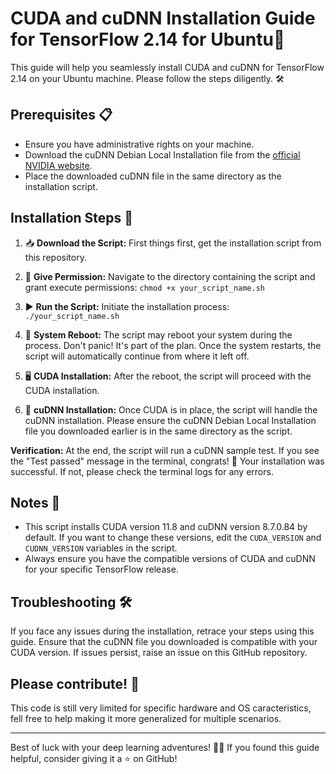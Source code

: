 # CUDA and cuDNN Installation Guide for TensorFlow 2.14 for Ubuntu🚀
This guide will help you seamlessly install CUDA and cuDNN for TensorFlow 2.14 on your Ubuntu machine. Please follow the steps diligently. 🛠️

## Prerequisites 📋
- Ensure you have administrative rights on your machine.
- Download the cuDNN Debian Local Installation file from the [official NVIDIA website](https://developer.nvidia.com/cudnn).
- Place the downloaded cuDNN file in the same directory as the installation script.

## Installation Steps 📜
1. 📥 **Download the Script:** First things first, get the installation script from this repository.

2. 🔐 **Give Permission:** Navigate to the directory containing the script and grant execute permissions: `chmod +x your_script_name.sh`

3. ▶️ **Run the Script:** Initiate the installation process: `./your_script_name.sh`

4. 🔄 **System Reboot:** The script may reboot your system during the process. Don't panic! It's part of the plan. Once the system restarts, the script will automatically continue from where it left off.

5. 🖥️ **CUDA Installation:** After the reboot, the script will proceed with the CUDA installation.

6. 🧠 **cuDNN Installation:** Once CUDA is in place, the script will handle the cuDNN installation. Please ensure the cuDNN Debian Local Installation file you downloaded earlier is in the same directory as the script.

**Verification:** At the end, the script will run a cuDNN sample test. If you see the "Test passed" message in the terminal, congrats! 🎉 Your installation was successful. If not, please check the terminal logs for any errors.

## Notes 📌
- This script installs CUDA version 11.8 and cuDNN version 8.7.0.84 by default. If you want to change these versions, edit the `CUDA_VERSION` and `CUDNN_VERSION` variables in the script.
- Always ensure you have the compatible versions of CUDA and cuDNN for your specific TensorFlow release.

## Troubleshooting 🛠️
If you face any issues during the installation, retrace your steps using this guide. Ensure that the cuDNN file you downloaded is compatible with your CUDA version. If issues persist, raise an issue on this GitHub repository.

##  Please contribute! 🤝
This code is still very limited for specific hardware and OS caracteristics, fell free to help making it more generalized for multiple scenarios.

---

Best of luck with your deep learning adventures! 🤖🚀 If you found this guide helpful, consider giving it a ⭐ on GitHub!
